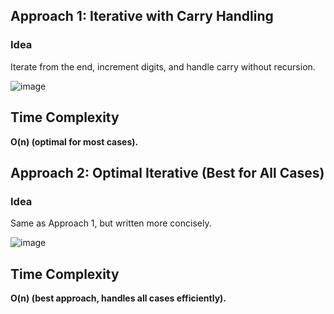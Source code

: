 ## Approach 1: Iterative with Carry Handling

### Idea

Iterate from the end, increment digits, and handle carry without recursion.

![image](https://github.com/user-attachments/assets/278247a8-29a7-4d99-ab76-d8abd7f6e860)

## Time Complexity

**O(n) (optimal for most cases).**


## Approach 2: Optimal Iterative (Best for All Cases)

### Idea

Same as Approach 1, but written more concisely.

![image](https://github.com/user-attachments/assets/36354aba-6c4d-48f9-8a25-7c44bb547cc6)

## Time Complexity

**O(n) (best approach, handles all cases efficiently).**
